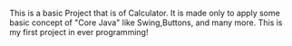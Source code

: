This is a basic Project that is of Calculator. It is made only to apply some basic concept of "Core Java" like Swing,Buttons, and many more. This is my first project in ever programming!
